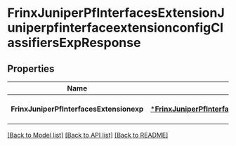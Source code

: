 # FrinxJuniperPfInterfacesExtensionJuniperpfinterfaceextensionconfigClassifiersExpResponse

## Properties
Name | Type | Description | Notes
------------ | ------------- | ------------- | -------------
**FrinxJuniperPfInterfacesExtensionexp** | [***FrinxJuniperPfInterfacesExtensionJuniperpfinterfaceextensionconfigClassifiersExp**](frinx.juniper.pf.interfaces.extension.juniperpfinterfaceextensionconfig.classifiers.Exp.md) |  | [optional] [default to null]

[[Back to Model list]](../README.md#documentation-for-models) [[Back to API list]](../README.md#documentation-for-api-endpoints) [[Back to README]](../README.md)


